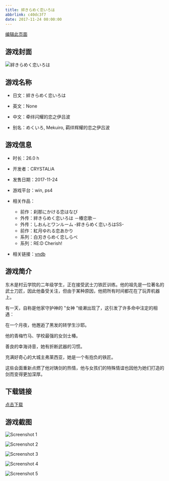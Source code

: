 ```yaml
---
title: 絆きらめく恋いろは
abbrlink: c40dc3f7
date: 2017-11-24 00:00:00
---
```

[编辑此页面](https://github.com/ACG-3/ADV3-source/blob/main/source/_posts/%E7%B5%86%E3%81%8D%E3%82%89%E3%82%81%E3%81%8F%E6%81%8B%E3%81%84%E3%82%8D%E3%81%AF%20%EF%BC%8D%E6%A4%BF%E6%81%8B%E6%AD%8C%EF%BC%8D.md)

## 游戏封面

![絆きらめく恋いろは](https://pan.timero.xyz/d/onedrive/img_lib_001/%E7%B5%86%E3%81%8D%E3%82%89%E3%82%81%E3%81%8F%E6%81%8B%E3%81%84%E3%82%8D%E3%81%AF%20%EF%BC%8D%E6%A4%BF%E6%81%8B%E6%AD%8C%EF%BC%8D_cover.avif)


## 游戏名称

- 日文：絆きらめく恋いろは
- 英文：None
- 中文：牵绊闪耀的恋之伊吕波

- 别名：めくいろ, Mekuiro, 羁绊辉耀的恋之伊吕波


## 游戏信息

- 时长：26.0 h
- 开发者：CRYSTALiA
- 发售日期：2017-11-24
- 游戏平台：win, ps4
- 相关作品：
   - 前作：刹那にかける恋はなび
   - 外传：絆きらめく恋いろは －椿恋歌－
   - 外传：しおんとワンルーム -絆きらめく恋いろはSS-
   - 前作：紅月ゆれる恋あかり
   - 系列：白刃きらめく恋しらべ
   - 系列：RE:D Cherish!

- 相关链接：[vndb](https://vndb.org/v21465)


## 游戏简介

东木是村云学院的二年级学生，正在接受武士刀铁匠训练。他的祖先是一位著名的武士刀匠，因此他备受关注，但由于某种原因，他把所有时间都花在了玩弄机器上。

有一天，自称是他家守护神的 "女神 "绫濑出现了，这引发了许多命中注定的相遇：

在一个月夜，他邂逅了黑发的转学生沙耶。

他的青梅竹马、学校最强的女剑士椿。

善良的幸海诗音，她有折断武器的习惯。

充满好奇心的大城主弗莱西亚，她是一个有抱负的铁匠。

这些会面重新点燃了他对铸剑的热情，他与女孩们的特殊情谊也因他为她们打造的剑而变得更加深厚。




## 下载链接

[点击下载](https://pan.timero.xyz/onedrive/adv_lib_001/%E7%B5%86%E3%81%8D%E3%82%89%E3%82%81%E3%81%8F%E6%81%8B%E3%81%84%E3%82%8D%E3%81%AF%20%EF%BC%8D%E6%A4%BF%E6%81%8B%E6%AD%8C%EF%BC%8D)


## 游戏截图


![Screenshot 1](https://pan.timero.xyz/d/onedrive/img_lib_001/%E7%B5%86%E3%81%8D%E3%82%89%E3%82%81%E3%81%8F%E6%81%8B%E3%81%84%E3%82%8D%E3%81%AF%20%EF%BC%8D%E6%A4%BF%E6%81%8B%E6%AD%8C%EF%BC%8D_Screenshot_1.avif)

![Screenshot 2](https://pan.timero.xyz/d/onedrive/img_lib_001/%E7%B5%86%E3%81%8D%E3%82%89%E3%82%81%E3%81%8F%E6%81%8B%E3%81%84%E3%82%8D%E3%81%AF%20%EF%BC%8D%E6%A4%BF%E6%81%8B%E6%AD%8C%EF%BC%8D_Screenshot_2.avif)

![Screenshot 3](https://pan.timero.xyz/d/onedrive/img_lib_001/%E7%B5%86%E3%81%8D%E3%82%89%E3%82%81%E3%81%8F%E6%81%8B%E3%81%84%E3%82%8D%E3%81%AF%20%EF%BC%8D%E6%A4%BF%E6%81%8B%E6%AD%8C%EF%BC%8D_Screenshot_3.avif)

![Screenshot 4](https://pan.timero.xyz/d/onedrive/img_lib_001/%E7%B5%86%E3%81%8D%E3%82%89%E3%82%81%E3%81%8F%E6%81%8B%E3%81%84%E3%82%8D%E3%81%AF%20%EF%BC%8D%E6%A4%BF%E6%81%8B%E6%AD%8C%EF%BC%8D_Screenshot_4.avif)

![Screenshot 5](https://pan.timero.xyz/d/onedrive/img_lib_001/%E7%B5%86%E3%81%8D%E3%82%89%E3%82%81%E3%81%8F%E6%81%8B%E3%81%84%E3%82%8D%E3%81%AF%20%EF%BC%8D%E6%A4%BF%E6%81%8B%E6%AD%8C%EF%BC%8D_Screenshot_5.avif)

